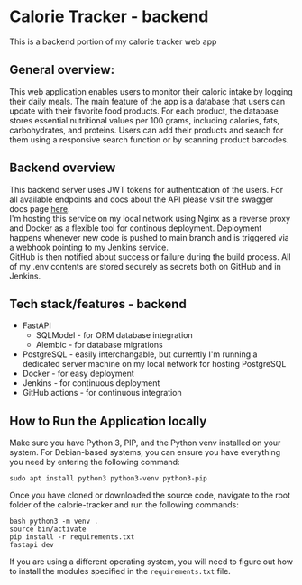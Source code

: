 # Calorie Tracker - backend
This is a backend portion of my calorie tracker web app

## General overview:
This web application enables users to monitor their caloric intake by logging their daily meals. The main feature of the app is a database that users can update with their favorite food products. For each product, the database stores essential nutritional values per 100 grams, including calories, fats, carbohydrates, and proteins. Users can add their products and search for them using a responsive search function or by scanning product barcodes.

## Backend overview
This backend server uses JWT tokens for authentication of the users. For all available endpoints and docs about the API please visit the swagger docs page [here](https://ct.mysliwczykrafal.webredirect.org/api/docs).  
I'm hosting this service on my local network using Nginx as a reverse proxy and Docker as a flexible tool for continous deployment. Deployment happens whenever new code is pushed to main branch and is triggered via a webhook pointing to my Jenkins service.  
GitHub is then notified about success or failure during the build process. All of my .env contents are stored securely as secrets both on GitHub and in Jenkins.

## Tech stack/features - backend
- FastAPI
  - SQLModel - for ORM database integration
  - Alembic - for database migrations
- PostgreSQL - easily interchangable, but currently I'm running a dedicated server machine on my local network for hosting PostgreSQL
- Docker - for easy deployment
- Jenkins - for continuous deployment
- GitHub actions - for continuous integration

## How to Run the Application locally
Make sure you have Python 3, PIP, and the Python venv installed on your system. For Debian-based systems, you can ensure you have everything you need by entering the following command:
```
sudo apt install python3 python3-venv python3-pip 
``` 
Once you have cloned or downloaded the source code, navigate to the root folder of the calorie-tracker and run the following commands: 
```
bash python3 -m venv .
source bin/activate
pip install -r requirements.txt
fastapi dev
``` 
If you are using a different operating system, you will need to figure out how to install the modules specified in the `requirements.txt` file.
